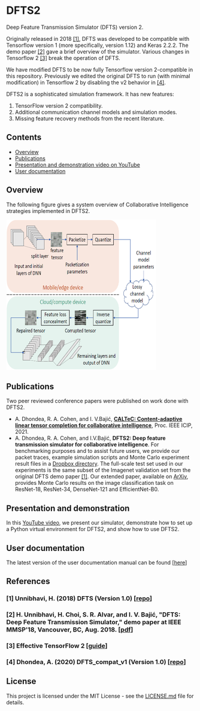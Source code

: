 # DFTS2
Deep Feature Transmission Simulator (DFTS) version 2.

Originally released in 2018 [[1]](#references), DFTS was developed to be compatible with Tensorflow version 1 (more specifically, version 1.12) and Keras 2.2.2. The demo paper [[2]](#references) gave a brief overview of the simulator. Various changes in Tensorflow 2 [[3]](#references) break the operation of DFTS. 

We have modified DFTS to be now fully Tensorflow version 2-compatible in this repository. Previously we edited the original DFTS to run (with minimal modification) in Tensorflow 2 by disabling the v2 behavior in [[4]](#references). 

DFTS2 is a sophisticated simulation framework. It has new features:
1. TensorFlow version 2 compatibility.
2. Additional communication channel models and simulation modes.
3. Missing feature recovery methods from the recent literature.

## Contents
- [Overview](#overview)
- [Publications](#publications)
- [Presentation and demonstration video on YouTube](#presentation-and-demonstration)
- [User documentation](#user-documentation)

## Overview
The following figure gives a system overview of Collaborative Intelligence strategies implemented in DFTS2.

<img src="https://github.com/AshivDhondea/dfts2_user_doc/blob/main/Figures/sytemoverviewclipped.png" width="400" height="400">

## Publications
Two peer reviewed conference papers were published on work done with DFTS2.
* A. Dhondea, R. A. Cohen, and I. V.Bajić, [**CALTeC: Content-adaptive linear tensor completion for collaborative intelligence**](https://ieeexplore.ieee.org/document/9506372), Proc. IEEE ICIP, 2021.
* A. Dhondea, R. A. Cohen, and I.V.Bajić, **DFTS2: Deep feature transmission simulator for collaborative intelligence**.
For benchmarking purposes and to assist future users, we provide our packet traces, example simulation scripts and Monte Carlo experiment result files in a [Dropbox directory](https://www.dropbox.com/home/MEng_Project/dfts2). The full-scale test set used in our experiments is the same subset of the Imagenet validation set from the original DFTS demo paper [[1]](#references). Our extended paper, available on [ArXiv](https://arxiv.org/abs/2112.00794), provides Monte Carlo results on the image classification task on ResNet-18, ResNet-34, DenseNet-121 and EfficientNet-B0.

## Presentation and demonstration
In this [YouTube video](https://www.youtube.com/watch?v=5dW5i2XeCd0), we present our simulator, demonstrate how to set up a Python virtual environment for DFTS2, and show how to use DFTS2.

## User documentation
The latest version of the user documentation manual can be found [[here](https://github.com/AshivDhondea/dfts2_user_doc)]

## References
### [1] Unnibhavi, H. (2018) DFTS (Version 1.0) [[repo](https://github.com/SFU-Multimedia-Lab/DFTS)]

### [2] H. Unnibhavi, H. Choi, S. R. Alvar, and I. V. Bajić, "DFTS: Deep Feature Transmission Simulator," demo paper at IEEE MMSP'18, Vancouver, BC, Aug. 2018. [[pdf](https://www.researchgate.net/publication/327477545_DFTS_Deep_Feature_Transmission_Simulator)]  

### [3] Effective TensorFlow 2 [[guide](https://www.tensorflow.org/guide/effective_tf2)]

### [4] Dhondea, A. (2020) DFTS_compat_v1 (Version 1.0) [[repo](https://github.com/AshivDhondea/DFTS_compat_v1)]

## License
This project is licensed under the MIT License - see the [LICENSE.md](https://github.com/AshivDhondea/DFTS2/blob/master/LICENSE) file for details.
